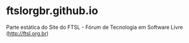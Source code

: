 # ftslorgbr.github.io
Parte estática do Site do FTSL - Fórum de Tecnologia em Software Livre (http://ftsl.org.br)

